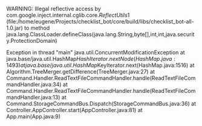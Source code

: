 WARNING: Illegal reflective access by com.google.inject.internal.cglib.core.$ReflectUtils$1 (file:/home/eugene/Projects/checklist_bot/core/build/libs/checklist_bot-all-1.0.jar) to method java.lang.ClassLoader.defineClass(java.lang.String,byte[],int,int,java.security.ProtectionDomain)


Exception in thread "main" java.util.ConcurrentModificationException
        at java.base/java.util.HashMap$HashIterator.nextNode(HashMap.java:1493)
        at java.base/java.util.HashMap$KeyIterator.next(HashMap.java:1516)
        at Algorithm.TreeMerger.getDifference(TreeMerger.java:27)
        at Command.Handler.ReadTextFileCommandHandler.handle(ReadTextFileCommandHandler.java:34)
        at Command.Handler.ReadTextFileCommandHandler.handle(ReadTextFileCommandHandler.java:13)
        at Command.StorageCommandBus.Dispatch(StorageCommandBus.java:36)
        at Controller.AppController.start(AppController.java:81)
        at App.main(App.java:9)
